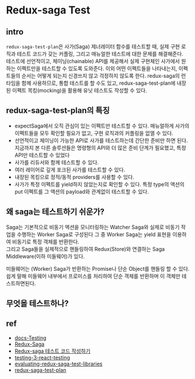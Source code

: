 # Redux-saga Test

## intro
`redux-saga-test-plan`은 사가(Saga) 제너레이터 함수를 테스트할 때, 실제 구현 로직과 테스트 코드가 갖는 커플링, 그리고 매뉴얼한 테스트에 대한 문제를 해결해준다.  
테스트에 선언적이고, 체이닝(chainable) API를 제공해서 실제 구현체인 사가에서 원하는 이펙트만을 테스트할 수 있도록 도와준다. 이외 어떤 이펙트들을 나타내는지, 이펙트들의 순서는 어떻게 되는지 신경쓰지 않고 걱정하지 않도록 한다. redux-saga의 런타임을 함께 사용하므로, 통합 테스트를 할 수도 있고, redux-saga-test-plan에 내장된 이펙트 목킹(mocking)을 활용해 유닛 테스트도 작성할 수 있다.

## redux-saga-test-plan의 특징
- expectSaga에서 오직 관심이 있는 이펙트만 테스트할 수 있다. 
    매뉴얼하게 사가의 이펙트들을 모두 확인할 필요가 없고, 구현 로직과의 커플링을 없앨 수 있다.
- 선언적이고 체이닝이 가능한 API로 사가를 테스트하는데 간단한 준비만 하면 된다. 지금까지 본 다른 솔루션들은 명령형의 API와 더 많은 준비 단계가 필요했고, 특정 API만 테스트할 수 있었다
- 사가를 리듀서와 함께 테스트할 수 있다.
- 여러 레이어로 깊게 포크된 사가를 테스트할 수 있다.
- 내장된 목킹으로 정적/동적 providers를 사용할 수 있다.
- 사가가 특정 이펙트를 yield하지 않았는지로 확인할 수 있다.
특정 type의 액션의 put 이펙트를 그 액션의 payload와 관계없이 테스트할 수 있다.

## 왜 saga는 테스트하기 쉬운가?
Saga는 기본적으로 비동기 액션을 모니터링하는 Watcher Saga와 실제로 비동기 작업을 수행하는 Worker Saga로 구성된다
 그 중 Worker Saga는 yield 표현을 이용하여 비동기로 특정 객체를 반환한다.  
 그리고 Saga들을 실제적으로 핸들링하여 Redux(Store)와 연결하는 Saga Middleware(이하 미들웨어)가 있다.

미들웨어는 (Worker) Saga가 반환하는 Promise나 단순 Object를 핸들링 할 수 있다.  
쉽게 말해 미들웨어 내부에서 프로미스를 처리하여 단순 객체를 반환하며 이 객체만 테스트하면된다.  

## 무엇을 테스트하나?



## ref
- [docs-Testing](https://redux-saga.js.org/docs/advanced/Testing.html)
- [Redux-Saga](https://www.vobour.com/00-redux-saga-)
- [Redux-saga 테스트 코드 작성하기](https://medium.com/@sangboaklee/redux-saga-%ED%85%8C%EC%8A%A4%ED%8A%B8-%EC%BD%94%EB%93%9C-%EC%9E%91%EC%84%B1%ED%95%98%EA%B8%B0-1fc13f7fd279)
- [testing-3-react-testing](https://jbee.io/react/testing-3-react-testing/)
- [evaluating-redux-saga-test-libraries](https://blog.scottlogic.com/2018/01/16/evaluating-redux-saga-test-libraries.html)
- [redux-saga-test-plan](https://ui.toast.com/weekly-pick/ko_20180514/)